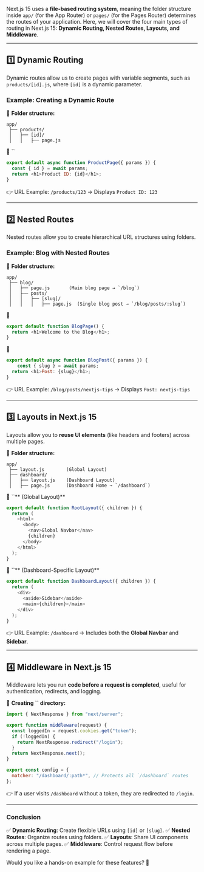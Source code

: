 

Next.js 15 uses a **file-based routing system**, meaning the folder structure inside `app/` (for the App Router) or `pages/` (for the Pages Router) determines the routes of your application. Here, we will cover the four main types of routing in Next.js 15: **Dynamic Routing, Nested Routes, Layouts, and Middleware**.

---

## **1️⃣ Dynamic Routing**

Dynamic routes allow us to create pages with variable segments, such as `products/[id].js`, where `[id]` is a dynamic parameter.

### **Example: Creating a Dynamic Route**

📂 **Folder structure:**

```plaintext
app/
 ├── products/
 │   ├── [id]/
 │   │   ├── page.js
```

📜 ``

```javascript
export default async function ProductPage({ params }) {
  const { id } = await params;
  return <h1>Product ID: {id}</h1>;
}
```

👉 URL Example: `/products/123` → Displays `Product ID: 123`

---

## **2️⃣ Nested Routes**

Nested routes allow you to create hierarchical URL structures using folders.

### **Example: Blog with Nested Routes**

📂 **Folder structure:**

```plaintext
app/
 ├── blog/
 │   ├── page.js       (Main blog page → `/blog`)
 │   ├── posts/
 │   │   ├── [slug]/
 │   │   │   ├── page.js  (Single blog post → `/blog/posts/:slug`)
```

📜 

```javascript
export default function BlogPage() {
  return <h1>Welcome to the Blog</h1>;
}
```

📜

```js
export default async function BlogPost({ params }) {
    const { slug } = await params;
  return <h1>Post: {slug}</h1>;
}
```

👉 URL Example: `/blog/posts/nextjs-tips` → Displays `Post: nextjs-tips`

---

## **3️⃣ Layouts in Next.js 15**

Layouts allow you to **reuse UI elements** (like headers and footers) across multiple pages.

📂 **Folder structure:**

```plaintext
app/
 ├── layout.js        (Global Layout)
 ├── dashboard/
 │   ├── layout.js    (Dashboard Layout)
 │   ├── page.js      (Dashboard Home → `/dashboard`)
```

📜 ``** (Global Layout)**

```javascript
export default function RootLayout({ children }) {
  return (
    <html>
      <body>
        <nav>Global Navbar</nav>
        {children}
      </body>
    </html>
  );
}
```

📜 ``** (Dashboard-Specific Layout)**

```javascript
export default function DashboardLayout({ children }) {
  return (
    <div>
      <aside>Sidebar</aside>
      <main>{children}</main>
    </div>
  );
}
```

👉 URL Example: `/dashboard` → Includes both the **Global Navbar** and **Sidebar**.

---

## **4️⃣ Middleware in Next.js 15**

Middleware lets you run **code before a request is completed**, useful for authentication, redirects, and logging.

📜 **Creating ******************************************************************``****************************************************************** directory:**

```javascript
import { NextResponse } from "next/server";

export function middleware(request) {
  const loggedIn = request.cookies.get("token");
  if (!loggedIn) {
    return NextResponse.redirect("/login");
  }
  return NextResponse.next();
}

export const config = {
  matcher: "/dashboard/:path*", // Protects all `/dashboard` routes
};
```

👉 If a user visits `/dashboard` without a token, they are redirected to `/login`.

---

### **Conclusion**

✅ **Dynamic Routing**: Create flexible URLs using `[id]` or `[slug]`. ✅ **Nested Routes**: Organize routes using folders. ✅ **Layouts**: Share UI components across multiple pages. ✅ **Middleware**: Control request flow before rendering a page.

Would you like a hands-on example for these features? 🚀